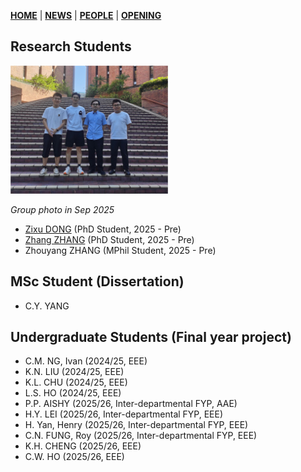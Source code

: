 [**HOME**](https://jiangmy97.github.io) |
[**NEWS**](https://jiangmy97.github.io/news/news) |
[**PEOPLE**](https://jiangmy97.github.io/team/list) |
[**OPENING**](https://jiangmy97.github.io/opening)

## Research Students

  <img src="/team/Group photos/Group_202509.png" width="252mm" height="205mm">
  
  *Group photo in Sep 2025*

- [Zixu DONG](https://www.researchgate.net/profile/Zixu-Dong-2) (PhD Student, 2025 - Pre)
- [Zhang ZHANG](https://www.researchgate.net/profile/Zhang-Zhang-242) (PhD Student, 2025 - Pre)
- Zhouyang ZHANG (MPhil Student, 2025 - Pre)

## MSc Student (Dissertation)
- C.Y. YANG

## Undergraduate Students (Final year project)
- C.M. NG, Ivan (2024/25, EEE)
- K.N. LIU (2024/25, EEE)
- K.L. CHU (2024/25, EEE)
- L.S. HO (2024/25, EEE)
- P.P. AISHY (2025/26, Inter-departmental FYP, AAE)
- H.Y. LEI (2025/26, Inter-departmental FYP, EEE)
- H. Yan, Henry (2025/26, Inter-departmental FYP, EEE)
- C.N. FUNG, Roy (2025/26, Inter-departmental FYP, EEE)
- K.H. CHENG (2025/26, EEE)
- C.W. HO (2025/26, EEE)
